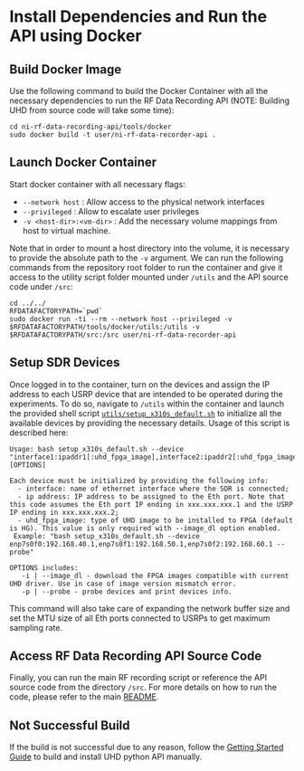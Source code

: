 # Install Dependencies and Run the API using Docker
## Build Docker Image
Use the following command to build the Docker Container with all the necessary dependencies to run the RF Data Recording API (NOTE: Building UHD from source code will take some time):
```
cd ni-rf-data-recording-api/tools/docker
sudo docker build -t user/ni-rf-data-recorder-api .
```
## Launch Docker Container
Start docker container with all necessary flags:
* `--network host` : Allow access to the physical network interfaces
* `--privileged` : Allow to escalate user privileges
* `-v <host-dir>:<vm-dir>` : Add the necessary volume mappings from host to virtual machine.

Note that in order to mount a host directory into the volume, it is necessary to provide the absolute path to the `-v` argument. We can run the following commands from the repository root folder to run the container and give it access to the utility script folder mounted under `/utils` and the API source code under `/src`:
```
cd ../../
RFDATAFACTORYPATH=`pwd`
sudo docker run -ti --rm --network host --privileged -v $RFDATAFACTORYPATH/tools/docker/utils:/utils -v $RFDATAFACTORYPATH/src:/src user/ni-rf-data-recorder-api
```

## Setup SDR Devices
Once logged in to the container, turn on the devices and assign the IP address to each USRP device that are intended to be operated during the experiments. To do so, navigate to `/utils` within the container and launch the provided shell script [`utils/setup_x310s_default.sh`](utils/setup_x310s_default.sh) to initialize all the available devices by providing the necessary details. Usage of this script is described here:
```
Usage: bash setup_x310s_default.sh --device "interface1:ipaddr1[:uhd_fpga_image],interface2:ipaddr2[:uhd_fpga_image],..." [OPTIONS]

Each device must be initialized by providing the following info:
  - interface: name of ethernet interface where the SDR is connected;
  - ip address: IP address to be assigned to the Eth port. Note that this code assumes the Eth port IP ending in xxx.xxx.xxx.1 and the USRP IP ending in xxx.xxx.xxx.2;
  - uhd_fpga_image: type of UHD image to be installed to FPGA (default is HG). This value is only required with --image_dl option enabled.
 Example: "bash setup_x310s_default.sh --device enp7s0f0:192.168.40.1,enp7s0f1:192.168.50.1,enp7s0f2:192.168.60.1 --probe"

OPTIONS includes:
   -i | --image_dl - download the FPGA images compatible with current UHD driver. Use in case of image version mismatch error.
   -p | --probe - probe devices and print devices info.
```
This command will also take care of expanding the network buffer size and set the MTU size of all Eth ports connected to USRPs to get maximum sampling rate.

## Access RF Data Recording API Source Code
Finally, you can run the main RF recording script or reference the API source code from the directory `/src`. For more details on how to run the code, please refer to the main [README](../../README.md).

## Not Successful Build 
If the build is not successful due to any reason, follow the [Getting Started Guide](../../docs/Getting_Started_Guide_of_NI_RF_Data_Recording_API.pdf) to build and install UHD python API manually.
